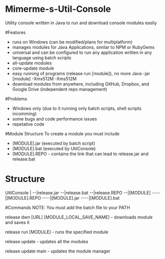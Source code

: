 # Mimerme-s-Util-Console
Utility console written in Java to run and download console modules easliy

#Features
- runs on Windows (can be modified/plans for multiplatform)
- manages modules for Java Applications, similar to NPM or RubyGems
- universal and can be configured to run any application written in any language using batch scripts
- all-update modules
- core-update module
- easy running of programs (release run [module]), no more Java -jar [module] -Xmx512M -Xms512M
- download modules from anywhere, including GitHub, Dropbox, and Google Drive (independent repo management)

#Problems
- Windows only (due to it running only batch scripts, shell scripts incomming)
- some bugs and code performance issues
- repetative code

#Module Structure
To create a module you must include
- [MODULE].jar (executed by batch script)
- [MODULE].bat (executed by UtilConsole)
- [MODULE].REPO - contains the link that can lead to release.jar and release.bat

Structure
=========
UtilConsole
|
--|release.jar
--|release.bat
--|release.REPO
--|[MODULE]
----|[MODULE].REPO
----|[MODULE].jar
----|[MODULE].bat

#Commands
NOTE: You must add the batch file to your PATH

release dwn [URL] [MODULE_LOCAL_SAVE_NAME] - downloads module and saves it

release run [MODULE] - runs the specified module

release update - updates all the modules

release update main - updates the module manager
